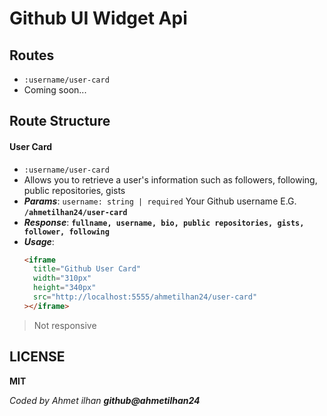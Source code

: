 # Github UI Widget Api

## Routes

- `:username/user-card`
- Coming soon...

## Route Structure

#### User Card

- `:username/user-card`
- Allows you to retrieve a user's information such as followers, following, public repositories, gists
- **_Params_**: `username: string | required` Your Github username E.G. **`/ahmetilhan24/user-card`**
- **_Response_**:
  **`fullname, username, bio, public repositories, gists, follower, following`**
- **_Usage_**:
  ```html
  <iframe
    title="Github User Card"
    width="310px"
    height="340px"
    src="http://localhost:5555/ahmetilhan24/user-card"
  ></iframe>
  ```

> Not responsive

## LICENSE

**MIT**

_Coded by Ahmet ilhan **github@ahmetilhan24**_
